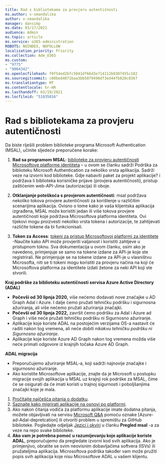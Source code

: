 ```yaml
---
title: Rad s bibliotekama za provjeru autentičnosti
ms.author: v-smandalika
author: v-smandalika
manager: dansimp
ms.date: 03/17/2021
audience: Admin
ms.topic: article
ms.service: o365-administration
ROBOTS: NOINDEX, NOFOLLOW
localization_priority: Priority
ms.collection: Adm_O365
ms.custom:
- "9775"
- "9004342"
ms.openlocfilehash: f9f54ed2bfc5841df66d3e714112b9307455c182
ms.sourcegitcommit: c08bed4071baa3bb5879496df3ed44fb828c8367
ms.translationtype: MT
ms.contentlocale: hr-HR
ms.lasthandoff: 03/19/2021
ms.locfileid: "51035016"
---
```

# <a name="working-with-authentication-libraries"></a>Rad s bibliotekama za provjeru autentičnosti

Da biste riješili problem biblioteke programa Microsoft Authentication (MSAL), učinite sljedeće preporučene korake:

1. **Rad sa programom MSAL**: [biblioteke za provjeru autentičnosti Microsoftove platforme identiteta](https://docs.microsoft.com/azure/active-directory/develop/reference-v2-libraries) – u ovom se članku sadrži Podrška za biblioteku Microsoft Authentication za nekoliko vrsta aplikacija. Sadrži veze na izvorni kod biblioteke. Gdje nabaviti paket za projekt aplikacije? i podržava li biblioteka korisničke prijave (provjera autentičnosti), pristup zaštićenim web-API-Jima (autorizacija) ili oboje.

2. **Otklanjanje poteškoća s provjerom autentičnosti**: msal podržava nekoliko tokova provjere autentičnosti za korištenje u različitim scenarijima aplikacija. Ovisno o tome kako je vaša klijentska aplikacija izgrađena, MSAL može koristiti jedan ili više tokova provjere autentičnosti koje podržava Microsoftova platforma identiteta. Ovi tijekovi mogu proizvesti nekoliko vrsta tokena i autorizacije, te zahtijevati različite tokene da bi funkcionisali.

3. **Token za Access**: [tokeni za pristup Microsoftovoj platformi za identitete](https://docs.microsoft.com/azure/active-directory/develop/access-tokens) -Naučite kako API može provjeriti valjanost i koristiti zahtjeve u pristupnom toknu. Sva dokumentacija u ovom članku, osim ako je navedeno, primjenjuje se samo na tokene izdane za API-je koje ste registrirali. Ne primjenjuje se na tokene izdane za API-je u vlasništvu Microsofta, niti se ti tokeni mogu koristiti za provjeru načina na koji će Microsoftova platforma za identitete izdati žetone za neki API koji ste stvorili.

**Kraj podrške za biblioteku autentičnosti servisa Azure Active Directory (ADAL)**

- **Počevši od 30 lipnja 2020,** više nećemo dodavati nove značajke u AD Graph Adal i Azure. I dalje ćemo pružati tehničku podršku i sigurnosna ažuriranja, ali više nećemo pružati ažuriranja značajki.
- **Počevši od 30 lipnja 2022,** završit ćemo podršku za Adal i Azure ad Graph i više neće pružati tehničku podršku ni Sigurnosno ažuriranje.
- Aplikacije koje koriste ADAL na postojećim verzijama OS-a nastavit će raditi nakon tog vremena, ali neće *dobiti nikakvu tehničku podršku ni Sigurnosno ažuriranje*.
- Aplikacije koje koriste Azure AD Graph nakon tog vremena možda više neće primati odgovore iz krajnjih točaka Azure AD Graph.

**ADAL migracija**

- Preporučujemo ažuriranje MSAL-a, koji sadrži najnovije značajke i sigurnosno ažuriranje.
- Ako koristite Microsoftove aplikacije, znajte da je Microsoft u postupku migracije svojih aplikacija u MSAL uz krajnji rok podrške za MSAL, čime će se osigurati da će imati koristi u trajnoj sigurnosti i poboljšanjima značajki koje je mala.

1. [Pročitajte najčešća pitanja o dodatku](https://docs.microsoft.com/azure/active-directory/develop/msal-migration#frequently-asked-questions-faq).
2. [Saznajte kako migrirati aplikacije na osnovi po platformi](https://docs.microsoft.com/azure/active-directory/develop/msal-migration#migration-guidance).
3. Ako nakon čitanja vodiča za platformu aplikacije imate dodatna pitanja, možete objavljivati na servisu [Microsoft Q&A](https://docs.microsoft.com/answers/topics/azure-ad-adal-deprecation.html) pomoću oznake [Azure-ad-Adal-depretcation] ili otvoriti problem u spremištu za GitHub biblioteke. Pogledajte odjeljak [Jezici i okviri](https://docs.microsoft.com/azure/active-directory/develop/msal-overview#languages-and-frameworks) u članku **Pregled msal** -a za veze na repo svake biblioteke.
4. **Ako vam je potrebna pomoć u razumijevanju koje aplikacije koriste ADAL**, preporučujemo da pregledate izvorni kod svih aplikacija. Ako je primjenjivo, obratite se svim neovisnim dobavljačima softvera (ISVs) ili pružateljima aplikacija. Microsoftova podrška također vam može pružiti popis svih aplikacija koje nisu Microsoftove ADAL u vašem klijentu.







